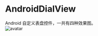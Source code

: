 # AndroidDialView
Android 自定义表盘控件，一共有四种效果图。       
![avatar](/AndroidDialView/app/src/main/res/mipmap-mdpi/Screenshot.png)
